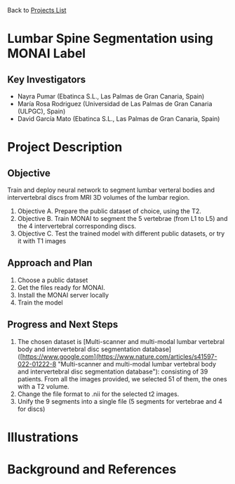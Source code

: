 Back to [Projects List](../../README.md#ProjectsList)

# Lumbar Spine Segmentation using MONAI Label

## Key Investigators

- Nayra Pumar (Ebatinca S.L., Las Palmas de Gran Canaria, Spain)
- María Rosa Rodriguez (Universidad de Las Palmas de Gran Canaria (ULPGC), Spain)
- David García Mato (Ebatinca S.L., Las Palmas de Gran Canaria, Spain)

# Project Description

<!-- Add a short paragraph describing the project. -->

## Objective

Train and deploy neural network to segment lumbar verteral bodies and intervertebral discs from MRI 3D volumes of the lumbar region.

<!-- Describe here WHAT you would like to achieve (what you will have as end result). -->

1. Objective A. Prepare the public dataset of choice, using the T2.
1. Objective B. Train MONAI to segment the 5 vertebrae (from L1 to L5) and the 4 intervertebral corresponding discs.
1. Objective C. Test the trained model with different public datasets, or try it with T1 images

## Approach and Plan

<!-- Describe here HOW you would like to achieve the objectives stated above. -->
1. Choose a public dataset
1. Get the files ready for MONAI.
1. Install the MONAI server locally
1. Train the model

## Progress and Next Steps

<!-- Update this section as you make progress, describing of what you have ACTUALLY DONE. If there are specific steps that you could not complete then you can describe them here, too. -->

1. The chosen dataset is [Multi-scanner and multi-modal lumbar vertebral body and intervertebral disc segmentation database]([https://www.google.com](https://www.nature.com/articles/s41597-022-01222-8 "Multi-scanner and multi-modal lumbar vertebral body and intervertebral disc segmentation database"): consisting of 39 patients. From all the images provided, we selected 51 of them, the ones with a T2 volume.
1. Change the file format to .nii for the selected t2 images.
1. Unify the 9 segments into a single file (5 segments for vertebrae and 4 for discs)

# Illustrations

<!-- Add pictures and links to videos that demonstrate what has been accomplished.
![Description of picture](Example2.jpg)
![Some more images](Example2.jpg)
-->

# Background and References

<!-- If you developed any software, include link to the source code repository. If possible, also add links to sample data, and to any relevant publications. -->
